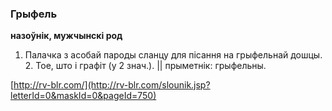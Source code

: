 ### Грыфель
**назоўнік, мужчынскі род**

1. Палачка з асобай пароды сланцу для пісання на грыфельнай дошцы. 2. Тое, што і графіт (у 2 знач.). || прыметнік: грыфельны.

<a rel="author">[http://rv-blr.com/](http://rv-blr.com/slounik.jsp?letterId=0&maskId=0&pageId=750)</a>
